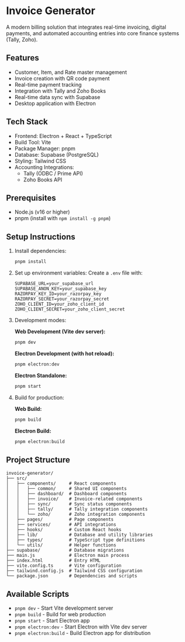 # Invoice Generator

A modern billing solution that integrates real-time invoicing, digital payments, and automated accounting entries into core finance systems (Tally, Zoho).

## Features

- Customer, Item, and Rate master management
- Invoice creation with QR code payment
- Real-time payment tracking
- Integration with Tally and Zoho Books
- Real-time data sync with Supabase
- Desktop application with Electron

## Tech Stack

- Frontend: Electron + React + TypeScript
- Build Tool: Vite
- Package Manager: pnpm
- Database: Supabase (PostgreSQL)
- Styling: Tailwind CSS
- Accounting Integrations:
  - Tally (ODBC / Prime API)
  - Zoho Books API

## Prerequisites

- Node.js (v16 or higher)
- pnpm (install with `npm install -g pnpm`)

## Setup Instructions

1. Install dependencies:
   ```bash
   pnpm install
   ```

2. Set up environment variables:
   Create a `.env` file with:
   ```
   SUPABASE_URL=your_supabase_url
   SUPABASE_ANON_KEY=your_supabase_key
   RAZORPAY_KEY_ID=your_razorpay_key
   RAZORPAY_SECRET=your_razorpay_secret
   ZOHO_CLIENT_ID=your_zoho_client_id
   ZOHO_CLIENT_SECRET=your_zoho_client_secret
   ```

3. Development modes:

   **Web Development (Vite dev server):**
   ```bash
   pnpm dev
   ```

   **Electron Development (with hot reload):**
   ```bash
   pnpm electron:dev
   ```

   **Electron Standalone:**
   ```bash
   pnpm start
   ```

4. Build for production:

   **Web Build:**
   ```bash
   pnpm build
   ```

   **Electron Build:**
   ```bash
   pnpm electron:build
   ```

## Project Structure

```
invoice-generator/
├── src/
│   ├── components/     # React components
│   │   ├── common/     # Shared UI components
│   │   ├── dashboard/  # Dashboard components
│   │   ├── invoice/    # Invoice-related components
│   │   ├── sync/       # Sync status components
│   │   ├── tally/      # Tally integration components
│   │   └── zoho/       # Zoho integration components
│   ├── pages/          # Page components
│   ├── services/       # API integrations
│   ├── hooks/          # Custom React hooks
│   ├── lib/            # Database and utility libraries
│   ├── types/          # TypeScript type definitions
│   └── utils/          # Helper functions
├── supabase/           # Database migrations
├── main.js             # Electron main process
├── index.html          # Entry HTML
├── vite.config.ts      # Vite configuration
├── tailwind.config.js  # Tailwind CSS configuration
└── package.json        # Dependencies and scripts
```

## Available Scripts

- `pnpm dev` - Start Vite development server
- `pnpm build` - Build for web production
- `pnpm start` - Start Electron app
- `pnpm electron:dev` - Start Electron with Vite dev server
- `pnpm electron:build` - Build Electron app for distribution
